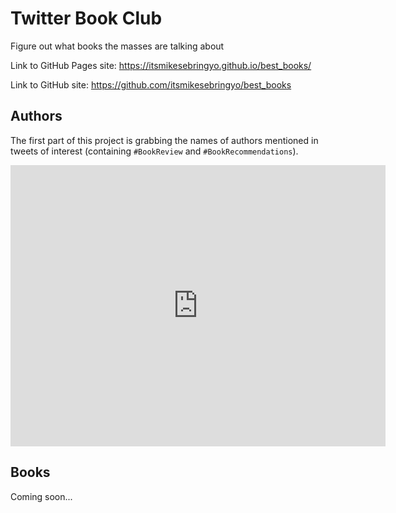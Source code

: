 # Twitter Book Club
Figure out what books the masses are talking about

Link to GitHub Pages site: https://itsmikesebringyo.github.io/best_books/

Link to GitHub site: https://github.com/itsmikesebringyo/best_books

## Authors

The first part of this project is grabbing the names of authors mentioned in tweets of interest (containing `#BookReview` and `#BookRecommendations`).

<iframe width="600" height="450" src="https://datastudio.google.com/embed/reporting/b9d15d0d-085f-40ff-8885-03d3aa6b26aa/page/fP6kC" frameborder="0" style="border:0" allowfullscreen></iframe>


## Books

Coming soon...
